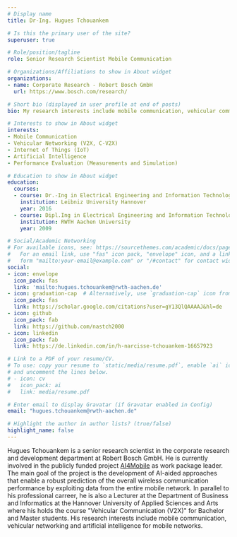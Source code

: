 ```yaml
---
# Display name
title: Dr-Ing. Hugues Tchouankem

# Is this the primary user of the site?
superuser: true

# Role/position/tagline
role: Senior Research Scientist Mobile Communication

# Organizations/Affiliations to show in About widget
organizations:
- name: Corporate Research - Robert Bosch GmbH
  url: https://www.bosch.com/research/

# Short bio (displayed in user profile at end of posts)
bio: My research interests include mobile communication, vehicular communication (V2X, C-V2X) and IoT

# Interests to show in About widget
interests:
- Mobile Communication
- Vehicular Networking (V2X, C-V2X)
- Internet of Things (IoT)
- Artificial Intelligence
- Performance Evaluation (Measurements and Simulation)

# Education to show in About widget
education:
  courses:
  - course: Dr.-Ing in Electrical Engineering and Information Technology
    institution: Leibniz University Hannover
    year: 2016
  - course: Dipl.Ing in Electrical Engineering and Information Technology
    institution: RWTH Aachen University
    year: 2009

# Social/Academic Networking
# For available icons, see: https://sourcethemes.com/academic/docs/page-builder/#icons
#   For an email link, use "fas" icon pack, "envelope" icon, and a link in the
#   form "mailto:your-email@example.com" or "/#contact" for contact widget.
social:
- icon: envelope
  icon_pack: fas
  link: 'mailto:hugues.tchouankem@rwth-aachen.de'
- icon: graduation-cap  # Alternatively, use `graduation-cap` icon from `ai` icon pack
  icon_pack: fas
  link: https://scholar.google.com/citations?user=gY13QlQAAAAJ&hl=de
- icon: github
  icon_pack: fab
  link: https://github.com/nastch2000
- icon: linkedin
  icon_pack: fab
  link: https://de.linkedin.com/in/h-narcisse-tchouankem-16657923

# Link to a PDF of your resume/CV.
# To use: copy your resume to `static/media/resume.pdf`, enable `ai` icons in `params.toml`, 
# and uncomment the lines below.
# - icon: cv
#   icon_pack: ai
#   link: media/resume.pdf

# Enter email to display Gravatar (if Gravatar enabled in Config)
email: "hugues.tchouankem@rwth-aachen.de"

# Highlight the author in author lists? (true/false)
highlight_name: false
---
```


Hugues Tchouankem is a senior research scientist in the corporate research and development department at Robert Bosch GmbH. He is currently involved in the publicly funded project [AI4Mobile](https://www.ai4mobile.org) as work package leader. The main goal of the project is the development of AI-aided approaches that enable a robust prediction of the overall wireless communication performance by exploiting data from the entire mobile network. In parallel to his professional carreer, he is also a Lecturer at the Department of Business and Informatics at the Hannover University of Applied Sciences and Arts where his holds the course "Vehicular Communication (V2X)" for Bachelor and Master students. His research interests include mobile communication, vehicular networking and artificial intelligence for mobile networks.

